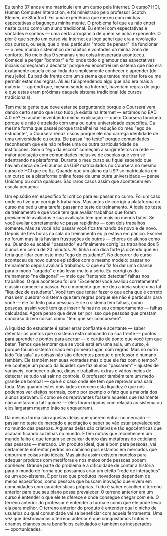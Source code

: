 Eu tenho 37 anos e me matriculei em um curso pela Internet. O curso? HCI, Human Computer Interaction, e foi ministrado pelo professor Scotch Klemer, de Stanford. Foi uma experiência que mexeu com minhas espectativas e bagunçou minha mente. O problema foi que eu não entrei neste curso como um aluno tradicional. Eu entrei com espectativas e vontades e sonhos — uma certa arrogância de quem se acha experiente. O pior é que sendo um curso via Internet eu logo achei que era a revolução dos cursos, ou seja, que o meu particular "modo de pensar" iria funcionar — o meu mundo sistemático de hábitos e vontades da minha zona de conforto.  No meio das 9 semanas uma coisa inesperada aconteceu. Comecei a perigar "bombar" e foi onde todo o glamour das espectativas iniciais começaram a decantar porque eu encontrei um sistema que não era exatamente aquela coisa linda do simplesmente conhecer e aprender (do meu jeito). Eu batí de frente com um sistema que tentou me tirar fora ou me permitir estar nas regras. Alí eu fui aprendendo algo que não era mais a matéria — aprendí que, mesmo sendo na Internet, haveriam regras do jogo e que estas eram próximas daquele sistema tradicional (de cursos tradicionais). 

Tem muita gente que deve estar se perguntando porque o Coursera vem dando certo sendo que isso tudo já existia na Internet — estamos no EAD 4.0 né? Eu acabei inventando minha explicação — que o Coursera funciona porque ele não é atrelado com uma ou outra universidade específica. Da mesma forma que passei porque trabalhei na redução do meu "ego de estudante", o Coursera reduz riscos porque ele não carrega identidade de uma universidade ou outra. Ele passa "no teste" porque comunidades reconhecem que ele não reflete uma ou outra particularidade de instituições. Sem o "ego da escola" começam a surgir efeitos na rede — maior aceitação com comunidades inclusive de escolas que vem se adentrando na plataforma. Durante o meu curso eu fiquei sabendo que haviam cerca de 5-6 alunos da USP matriculados no Coursera no mesmo curso de HCI que eu fiz. Quando que um aluno da USP se matricularia em um curso se a plataforma online fosse de uma outra universidade — pense Unicamp ou outra qualquer. São raros casos assim que acontecem em escala pequena. 

Um episódio em específico foi crítico para eu passar no curso. Foi um caso onde eu tive que corrigir 5 trabalhos. Mas antes de corrigir a plataforma do curso me pediu uma tarefa: passar no teste de treinamento. A ideia do teste de treinamento é que você tem que avaliar trabalhos que foram previamente avaliados e sua avaliação tem que mais ou menos bater. Se você avaliar corretamente vc passa rapidinho — com dois trabalhos somente. Mas se você não passar você fica treinando de novo e de novo. Depois de três horas na sala do treinamento eu já estava em pânico. Escreví no forum mas lá já haviam frustrações de outros — choros de alunos como eu. Quando eu acabei "passando" eu finalmente corrigí os trabalhos dos 5 alunos em cerca de 20 minutos. Alí tinha uma dica forte já dizendo que eu teria que lidar com este meu "ego do estudante". No decorrer do curso aconteceu de novo outros episódios com o mesmo modelo: passar no treinamento depois avaliar 5 trabalhos. O que eu fiz foi dar uma chance para o modo "largado" e não levar muito a sério. Eu corrigí os do treinamento "na diagonal" — meio que "tentando detectar" falhas nos trabalhos. O que aconteceu foi um "Excelente! você avaliou corretamente" e assim comecei a passar. Foi o momento que me deu a ideia sobre uma tal "liquidez de estudante". Você tem que tentar fazer o que acha que é correto mas sem quebrar o sistema que tem regras porque ele não é particular para você — ele foi feito para pessoas. E se o sistema tem falhas, como pessoas, assim você tem que inserir falhas no seu comportamento — falhas calculadas. Agora penso que deve ser por isso que pessoas que prestam concurso dizem coisas como "tem que ser concurseiro". 

A liquidez do estudante é saber errar confiante e acertante — saber detectar os pontos que o sistema está colocando na sua frente — pontos para aprender e pontos para acertar — o cartão de ponto que você tem que bater. Temos que lembrar que se você está em uma aula, um curso, é porque foi um sistema criado em primeiro lugar, com regras. Mas no outro lado "da sala" as coisas não são diferentes porque o professor é humano também. Ele também tem suas vontades mas o que ele faz com o tempo? ele conheçe um pouco da liquidez que faz alunos "passarem" – ajustes de variáveis, conhecer o aluno, dicas e trabalhos extras e vários meios de detectar se tudo vai sair no controle. O professor também tem um medo grande de bombar — que é o caso onde ele tem que reprovar uma sala toda. Mas quando estes dois lados exercem esta liquidez é que nós podemos ver efeitos normais, como por exemplo o fato que a maioria dos alunos aprovam. É como se os reprovantes fossem aqueles que realmente não aceitaram a tal liquidez — eles foram rígidos com relação ao sistema ou eles largaram mesmo (não se enquadram).

Da mesma forma são aquelas ideias que querem entrar no mercado — passar no teste de mercado e aceitação e saber se vão estar prevalecendo no mundo das pessoas. Algumas delas são criativas e tão egocêntricas que acabam ficando sozinhas no mundo. E tem outras que reconhecem um mundo falho e que tentam se encaixar dentro das metáforas do cotidiano das pessoas — mercado. Um produto ideal, que é bom para pessoas, vai certamente enfrentar pedras no caminho pois estamos em mercados que empurram coisas não ideais. Mas ainda assim existem modelos para adequar produtos com metáforas e nos meios onde pessoas podem conhecer. Grande parte do problema é a dificuldade de contar a história para o mundo de forma que possamos criar um efeito "rede de interações" ou um eco-sistema. É por isso que produtos inovadores dependem de meios específicos, como pessoas que buscam inovação que vivem em comunidades com características próprias. Tudo é saber escolher o terreno anterior para que seu plano possa prevalecer. O terreno anterior em um curso é entender o que ele te oferece e onde consegue chegar com ele. O terreno anterior do professor é entender a turma e como que ele pode levar ela para melhor. O terreno anterior do produto é entender qual o nicho de usuários ou qual comunidade vai se beneficiar com aquela ferramenta. Uma vez que desbravamos o terreno anterior é que conquistamos frutos e criamos chances para benefícios calculados e também os inesperados — oportunidades. 



